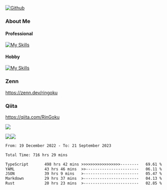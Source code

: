 [![Github](https://img.shields.io/github/followers/skyt-a?label=Follow&style=social)](https://github.com/skyt-a)

### About Me
#### Professional
[![My Skills](https://skillicons.dev/icons?i=react,ts,js,nodejs,java,graphql,firebase,githubactions&theme=light)](https://skillicons.dev)
#### Hobby
[![My Skills](https://skillicons.dev/icons?i=unity,rust,py&theme=light)](https://skillicons.dev)

### Zenn
https://zenn.dev/ringoku
### Qiita
https://qiita.com/RinGoku


![](https://github-profile-summary-cards.vercel.app/api/cards/profile-details?username=skyt-a&theme=default)

![](https://github-profile-summary-cards.vercel.app/api/cards/repos-per-language?username=skyt-a&theme=default)![](https://github-profile-summary-cards.vercel.app/api/cards/stats?username=RinGoku&theme=default)

<!--START_SECTION:waka-->

```txt
From: 19 December 2022 - To: 21 September 2023

Total Time: 716 hrs 29 mins

TypeScript       498 hrs 42 mins >>>>>>>>>>>>>>>>>--------   69.61 %
YAML             43 hrs 46 mins  >>-----------------------   06.11 %
JSON             39 hrs 9 mins   >------------------------   05.47 %
Markdown         29 hrs 37 mins  >------------------------   04.13 %
Rust             20 hrs 23 mins  >------------------------   02.85 %
```

<!--END_SECTION:waka-->
